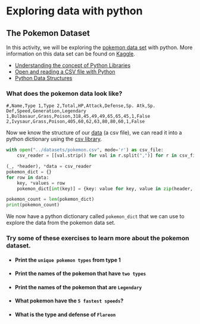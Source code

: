 # Exploring data with python
## The Pokemon Dataset
In this activity, we will be exploring the [pokemon data set](https://github.com/ciaraMagAoidh/data-visualisation-belfast-trees/blob/master/data/pokemon.csv) with python. More information on this data set can be found on [Kaggle](https://www.kaggle.com/abcsds/pokemon).
* [Understanding the concept of Python Libraries](https://data-flair.training/blogs/python-libraries/)
* [Open and reading a CSV file with Python](https://realpython.com/python-csv/)
* [Python Data Structures](https://docs.python.org/3/tutorial/datastructures.html)

### What does the pokemon data look like?
```text
#,Name,Type 1,Type 2,Total,HP,Attack,Defense,Sp. Atk,Sp. Def,Speed,Generation,Legendary
1,Bulbasaur,Grass,Poison,318,45,49,49,65,65,45,1,False
2,Ivysaur,Grass,Poison,405,60,62,63,80,80,60,1,False
```

Now we know the structure of our [data](https://github.com/ciaraMagAoidh/data-visualisation-belfast-trees/blob/master/data/pokemon.csv) (a csv file), we can read it into a python dictionary using the [csv library](https://docs.python.org/3/library/csv.html).

```python
with open("../datasets/pokemon.csv", mode='r') as csv_file:
    csv_reader = [[val.strip() for val in r.split(",")] for r in csv_file.readlines()]

(_, *header), *data = csv_reader
pokemon_dict = {}
for row in data:
    key, *values = row
    pokemon_dict[int(key)] = {key: value for key, value in zip(header, values)}

pokemon_count = len(pokemon_dict)
print(pokemon_count)
```

We now have a python dictionary called `pokemon_dict` that we can use to explore the data from the pokemon data set.

### Try some of these exercises to learn more about the pokemon dataset.

* #### Print the `unique pokemon types` from type 1
* #### Print the names of the pokemon that have `two types`
* #### Print the names of the pokemon that are `Legendary`
* #### What pokemon have the `5 fastest speeds`?
* #### What is the type and defense of `Flareon`

 

